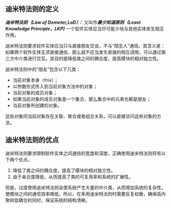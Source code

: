 ## 迪米特法则的定义

***迪米特法则（Law of Demeter,LoD）：*** 又叫作***最少知道原则（Least Knowledge Principle，LKP)*** 一个软件实体应当尽可能少地与其他实体发生相互作用。



迪米特法则要求软件实体应当只与直接朋友交谈，不与“陌生人”通信。其含义是：如果两个软件实体无须直接通信，那么就不应当发生直接的相互调用，可以通过第三方中介类进行交互。其目的是降低类之间的耦合度，提高模块的相对独立性。



迪米特法则中的“朋友”包含以下几类：

- 当前对象本身（this）；
- 以参数形式传入到当前对象方法中的对象；
- 当前对象的成员对象；
- 如果当前对象的成员对象是一个集合，那么集合中的元素也都是朋友；
- 当前对象所创建的对象。



这些对象同当前对象存在关联、聚合或者组合关系，可以直接访问这些对象的方法。



## 迪米特法则的优点

迪米特法则要求限制软件实体之间通信的宽度和深度，正确使用迪米特法则将有以下两个优点。

1. 降低了类之间的耦合度，提高了模块的相对独立性。
2. 由于亲合度降低，从而提高了类的可复用率和系统的扩展性。


但是，过度使用迪米特法则会使系统产生大量的中介类，从而增加系统的复杂性，使模块之间的通信效率降低。所以，在釆用迪米特法则时需要反复权衡，确保高内聚和低耦合的同时，保证系统的结构清晰。












